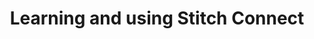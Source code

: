 ---
title: Learning and using Stitch Connect
product-type: "connect"
content-type: "overview"
order: 3

sections:
  - content: |
      Ready to get started? Check out the [tutorials and resources]({{ link.connect.guides.category | prepend: site.baseurl }}) to learn how to leverage Stitch functionality in your applications.
---
